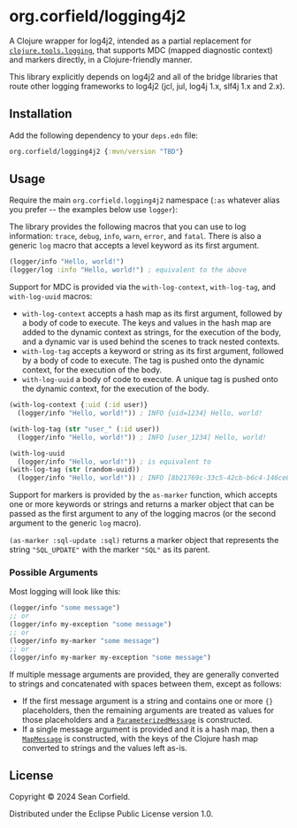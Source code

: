 # org.corfield/logging4j2

A Clojure wrapper for log4j2, intended as a partial replacement for
[`clojure.tools.logging`](https://github.com/clojure/tools.logging), that
supports MDC (mapped diagnostic context) and markers directly, in a
Clojure-friendly manner.

This library explicitly depends on log4j2 and all of the bridge libraries
that route other logging frameworks to log4j2 (jcl, jul, log4j 1.x, slf4j 1.x and 2.x).

## Installation

Add the following dependency to your `deps.edn` file:

```clojure
org.corfield/logging4j2 {:mvn/version "TBD"}
```

## Usage

Require the main `org.corfield.logging4j2` namespace (`:as` whatever alias
you prefer -- the examples below use `logger`):

The library provides the following macros that you can use to log information:
`trace`, `debug`, `info`, `warn`, `error`, and `fatal`. There is also a
generic `log` macro that accepts a level keyword as its first argument.

```clojure
(logger/info "Hello, world!")
(logger/log :info "Hello, world!") ; equivalent to the above
```

Support for MDC is provided via the `with-log-context`, `with-log-tag`,
and `with-log-uuid` macros:

* `with-log-context` accepts a hash map as its first argument, followed by a
body of code to execute. The keys and values in the hash map are added to the
dynamic context as strings, for the execution of the body, and a dynamic var
is used behind the scenes to track nested contexts.
* `with-log-tag` accepts a keyword or string as its first argument, followed
by a body of code to execute. The tag is pushed onto the dynamic context, for
the execution of the body.
* `with-log-uuid` a body of code to execute. A unique tag is pushed onto the
dynamic context, for the execution of the body.

```clojure
(with-log-context {:uid (:id user)}
  (logger/info "Hello, world!")) ; INFO {uid=1234} Hello, world!

(with-log-tag (str "user_" (:id user))
  (logger/info "Hello, world!")) ; INFO [user_1234] Hello, world!

(with-log-uuid
  (logger/info "Hello, world!")) ; is equivalent to
(with-log-tag (str (random-uuid))
  (logger/info "Hello, world!")) ; INFO [8b21769c-33c5-42cb-b6c4-146ce8bb875f] Hello, world!
```

Support for markers is provided by the `as-marker` function, which accepts
one or more keywords or strings and returns a marker object that can be passed
as the first argument to any of the logging macros (or the second argument to
the generic `log` macro).

`(as-marker :sql-update :sql)` returns a marker object that represents the
string `"SQL_UPDATE"` with the marker `"SQL"` as its parent.

### Possible Arguments

Most logging will look like this:

```clojure
(logger/info "some message")
;; or
(logger/info my-exception "some message")
;; or
(logger/info my-marker "some message")
;; or
(logger/info my-marker my-exception "some message")
```

If multiple message arguments are provided, they are generally converted to
strings and concatenated with spaces between them, except as follows:

* If the first message argument is a string and contains one or more `{}`
placeholders, then the remaining arguments are treated as values for
those placeholders and a
[`ParameterizedMessage`](https://logging.apache.org/log4j/2.x/javadoc/log4j-api/org/apache/logging/log4j/message/ParameterizedMessage)
is constructed.
* If a single message argument is provided and it is a hash map, then a
[`MapMessage`](https://logging.apache.org/log4j/2.x/log4j-api/apidocs/org/apache/logging/log4j/message/MapMessage.html)
is constructed, with the keys of the Clojure hash map converted to strings and
the values left as-is.

## License

Copyright © 2024 Sean Corfield.

Distributed under the Eclipse Public License version 1.0.

